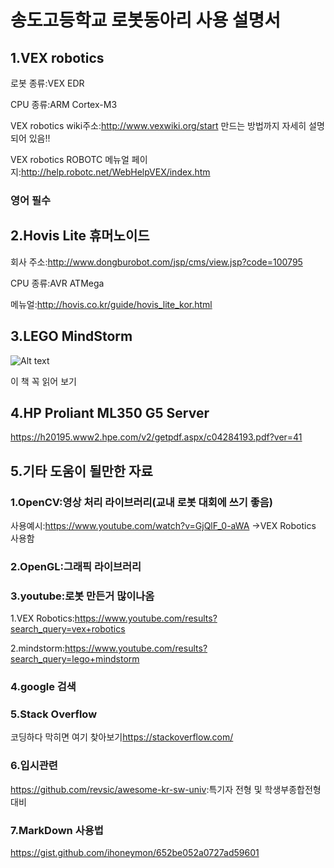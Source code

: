 송도고등학교 로봇동아리 사용 설명서
===============================
1.VEX robotics
---------------

로봇 종류:VEX EDR 

CPU 종류:ARM Cortex-M3 

VEX robotics wiki주소:<http://www.vexwiki.org/start> 만드는 방법까지 자세히 설명되어 있음!!

VEX robotics ROBOTC 메뉴얼 페이지:<http://help.robotc.net/WebHelpVEX/index.htm> 

### 영어 필수 

2.Hovis Lite 휴머노이드 
----------------------

회사 주소:<http://www.dongburobot.com/jsp/cms/view.jsp?code=100795> 

CPU 종류:AVR ATMega

메뉴얼:<http://hovis.co.kr/guide/hovis_lite_kor.html> 

3.LEGO MindStorm 
----------------- 

![Alt text](http://bimage.interpark.com/goods_image/2/1/2/4/224692124s.jpg)

이 책 꼭 읽어 보기 

4.HP Proliant ML350 G5 Server
--------------------------

<https://h20195.www2.hpe.com/v2/getpdf.aspx/c04284193.pdf?ver=41>

5.기타 도움이 될만한 자료
----------------------

### 1.OpenCV:영상 처리 라이브러리(교내 로봇 대회에 쓰기 좋음)
  
  사용예시:<https://www.youtube.com/watch?v=GjQlF_0-aWA> ->VEX Robotics 사용함


### 2.OpenGL:그래픽 라이브러리


### 3.youtube:로봇 만든거 많이나옴

  1.VEX Robotics:<https://www.youtube.com/results?search_query=vex+robotics>
  
  2.mindstorm:<https://www.youtube.com/results?search_query=lego+mindstorm>
  
  
### 4.google 검색


### 5.Stack Overflow

  코딩하다 막히면 여기 찾아보기<https://stackoverflow.com/>
  
  
### 6.입시관련

   <https://github.com/revsic/awesome-kr-sw-univ>:특기자 전형 및 학생부종합전형 대비

### 7.MarkDown 사용법

  <https://gist.github.com/ihoneymon/652be052a0727ad59601>
  
  
